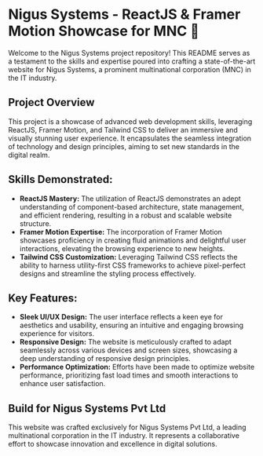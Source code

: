 # Nigus Systems - ReactJS & Framer Motion Showcase for MNC 🚀

Welcome to the Nigus Systems project repository! This README serves as a testament to the skills and expertise poured into crafting a state-of-the-art website for Nigus Systems, a prominent multinational corporation (MNC) in the IT industry.

## Project Overview
This project is a showcase of advanced web development skills, leveraging ReactJS, Framer Motion, and Tailwind CSS to deliver an immersive and visually stunning user experience. It encapsulates the seamless integration of technology and design principles, aiming to set new standards in the digital realm.

## Skills Demonstrated:
- **ReactJS Mastery:** The utilization of ReactJS demonstrates an adept understanding of component-based architecture, state management, and efficient rendering, resulting in a robust and scalable website structure.
- **Framer Motion Expertise:** The incorporation of Framer Motion showcases proficiency in creating fluid animations and delightful user interactions, elevating the browsing experience to new heights.
- **Tailwind CSS Customization:** Leveraging Tailwind CSS reflects the ability to harness utility-first CSS frameworks to achieve pixel-perfect designs and streamline the styling process effectively.

## Key Features:
- **Sleek UI/UX Design:** The user interface reflects a keen eye for aesthetics and usability, ensuring an intuitive and engaging browsing experience for visitors.
- **Responsive Design:** The website is meticulously crafted to adapt seamlessly across various devices and screen sizes, showcasing a deep understanding of responsive design principles.
- **Performance Optimization:** Efforts have been made to optimize website performance, prioritizing fast load times and smooth interactions to enhance user satisfaction.

## Build for Nigus Systems Pvt Ltd
This website was crafted exclusively for Nigus Systems Pvt Ltd, a leading multinational corporation in the IT industry. It represents a collaborative effort to showcase innovation and excellence in digital solutions.


